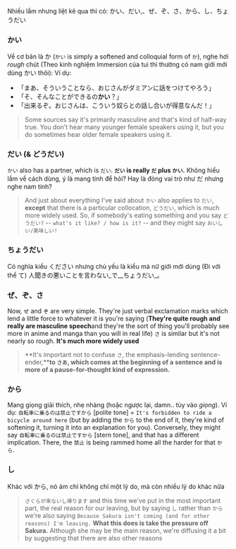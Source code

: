 Nhiều lắm nhưng liệt kê qua thì có: かい、だい,、ぜ、ぞ、さ、から、し、ちょうだい

### かい
Về cơ bản là か (`かい` is simply a softened and colloquial form of `か`), nghe hơi *rough* chút (Theo kinh nghiệm Immersion của tui thì thường có nam giới mới dùng かい thôi):
Ví dụ: 
- 「まあ、そういうことなら、おじさんがダミアンに話をつけてやろう」
- 「そ、そんなことができるの**かい**？」
- 「出来るぞ。おじさんは、こういう奴らとの話し合いが得意なんだ！」

> Some sources say it's primarily masculine and that's kind of half-way true. You don't hear many younger female speakers using it, but you do sometimes hear older female speakers using it.

### だい (& どうだい)
`かい` also has a partner, which is `だい`. **`だい` is really `だ` plus `かい`.**
Không hiểu lắm về cách dùng, ý là mang tính để hỏi? Hay là đóng vai trò như だ nhưng nghe nam tính?
> And just about everything I've said about `かい` also applies to `だい`,  **except** that there is a particular collocation, `どうだい`, which is much more widely used. So, if somebody's eating something and you say `どうだい?` -- `what's it like? / how is it?` -- and they might say `おいしい/美味しい!`

### ちょうだい
Có nghĩa kiểu ください nhưng chủ yếu là kiểu mà nữ giới mới dùng (Đi với thể て)
人聞きの悪いことを言わない_で__ちょうだい_。
### ぜ、ぞ、さ
Now, `ぜ` and `ぞ` are very simple. They're just verbal exclamation marks which lend a little force to whatever it is you're saying (**They're quite rough and really are masculine speech**and they're the sort of thing you'll probably see more in anime and manga than you will in real life)
`さ` is similar but it's not nearly so rough. **It's much more widely used**
> **It's important not to confuse `さ`, the emphasis-lending sentence-ender,****to `さあ`, which comes at the beginning of a sentence and is more of a pause-for-thought kind of expression.**

### から
Mang giọng giải thích, nhẹ nhàng (hoặc ngược lại, damn.. tùy vào *giọng*). Ví dụ: `自転車に乗るのは禁止ですから` [polite tone] = `It's forbidden to ride a bicycle around here` (but by adding the `から` to the end of it, they're kind of softening it, turning it into an explanation for you).
Conversely, they might say `自転車に乗るのは禁止ですから` [stern tone], and that has a different implication. There, the `禁止` is being rammed home all the harder for that `から`.

### し
Khác với から, nó ám chỉ không chỉ một lý do, mà còn nhiều lý do khác nữa
> `さくらが来ないし帰ります` and this time we've put in the most important part, the real reason for our leaving, but by saying `し` rather than `から` we're also saying `Because Sakura isn't coming (and for other reasons) I'm leaving.` **What this does is take the pressure off Sakura.** Although she may be the main reason, we're diffusing it a bit by suggesting that there are also other reasons